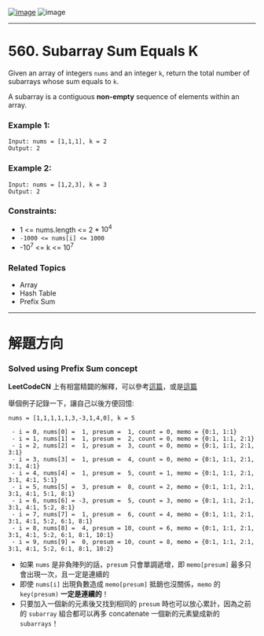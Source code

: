 [![image](https://img.shields.io/badge/Leetcode-Link-blue?logo=leetcode)](https://leetcode.com/problems/subarray-sum-equals-k/)
![image](https://img.shields.io/badge/Difficulty-Medium-yellow)

---

# 560. Subarray Sum Equals K

Given an array of integers `nums` and an integer `k`, return the total number of subarrays whose sum equals to `k`.

A subarray is a contiguous **non-empty** sequence of elements within an array.

### Example 1:

```
Input: nums = [1,1,1], k = 2
Output: 2
```

### Example 2:

```
Input: nums = [1,2,3], k = 3
Output: 2
```

### Constraints:

- 1 <= nums.length <= 2 * $10^4$
- `-1000 <= nums[i] <= 1000`
- -$10^7$ <= k <= $10^7$

### Related Topics

- Array
- Hash Table
- Prefix Sum
  
---

# 解題方向

### Solved using Prefix Sum concept

**LeetCodeCN** 上有相當精闢的解釋，可以參考[這篇](https://leetcode.cn/problems/subarray-sum-equals-k/solution/dai-ni-da-tong-qian-zhui-he-cong-zui-ben-fang-fa-y/)，或是[這篇](https://leetcode.cn/problems/subarray-sum-equals-k/solution/bao-li-jie-fa-qian-zhui-he-qian-zhui-he-you-hua-ja/)

舉個例子記錄一下，讓自己以後方便回憶:

```
nums = [1,1,1,1,1,3,-3,1,4,0], k = 5

 - i = 0, nums[0] =  1, presum =  1, count = 0, memo = {0:1, 1:1}
 - i = 1, nums[1] =  1, presum =  2, count = 0, memo = {0:1, 1:1, 2:1}
 - i = 2, nums[2] =  1, presum =  3, count = 0, memo = {0:1, 1:1, 2:1, 3:1}
 - i = 3, nums[3] =  1, presum =  4, count = 0, memo = {0:1, 1:1, 2:1, 3:1, 4:1}
 - i = 4, nums[4] =  1, presum =  5, count = 1, memo = {0:1, 1:1, 2:1, 3:1, 4:1, 5:1}
 - i = 5, nums[5] =  3, presum =  8, count = 2, memo = {0:1, 1:1, 2:1, 3:1, 4:1, 5:1, 8:1}
 - i = 6, nums[6] = -3, presum =  5, count = 3, memo = {0:1, 1:1, 2:1, 3:1, 4:1, 5:2, 8:1}
 - i = 7, nums[7] =  1, presum =  6, count = 4, memo = {0:1, 1:1, 2:1, 3:1, 4:1, 5:2, 6:1, 8:1}
 - i = 8, nums[8] =  4, presum = 10, count = 6, memo = {0:1, 1:1, 2:1, 3:1, 4:1, 5:2, 6:1, 8:1, 10:1}
 - i = 9, nums[9] =  0, presum = 10, count = 8, memo = {0:1, 1:1, 2:1, 3:1, 4:1, 5:2, 6:1, 8:1, 10:2}
```

- 如果 `nums` 是非負陣列的話，`presum` 只會單調遞增，即 `memo[presum]` 最多只會出現一次，且一定是連續的
- 即使 `nums[i]` 出現負數造成 `memo[presum]` 抵銷也沒關係，`memo` 的 `key(presum)` **一定是連續的**！
- 只要加入一個新的元素後又找到相同的 `presum` 時也可以放心累計，因為之前的 `subarray` 組合都可以再多 concatenate 一個新的元素變成新的 `subarrays`！